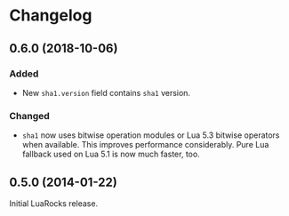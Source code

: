 # Changelog

## 0.6.0 (2018-10-06)

### Added

* New `sha1.version` field contains `sha1` version.

### Changed

* `sha1` now uses bitwise operation modules or Lua 5.3 bitwise operators when
  available. This improves performance considerably. Pure Lua fallback
  used on Lua 5.1 is now much faster, too.

## 0.5.0 (2014-01-22)

Initial LuaRocks release.
